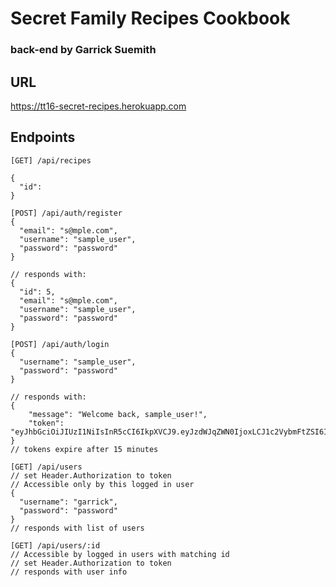 # Secret Family Recipes Cookbook
### back-end by Garrick Suemith

## URL
https://tt16-secret-recipes.herokuapp.com

## Endpoints
```
[GET] /api/recipes
```
```
{
  "id":
}
```

```
[POST] /api/auth/register
{
  "email": "s@mple.com",
  "username": "sample_user",
  "password": "password"
}

// responds with:
{ 
  "id": 5,
  "email": "s@mple.com",
  "username": "sample_user",
  "password": "password"
}
```



```
[POST] /api/auth/login
{
  "username": "sample_user",
  "password": "password"
}

// responds with:
{
    "message": "Welcome back, sample_user!",
    "token": "eyJhbGciOiJIUzI1NiIsInR5cCI6IkpXVCJ9.eyJzdWJqZWN0IjoxLCJ1c2VybmFtZSI6ImdhcnJpY2siLCJlbWFpbCI6ImdAcnJpY2suY29tIiwiaWF0IjoxNjE5MzIwNzk1LCJleHAiOjE2MTkzMjE3OTV9.09z2GtvCx2dHipcI0JEryPlhEcoi1Y848facxvGjPtA"
}
// tokens expire after 15 minutes
```



```
[GET] /api/users
// set Header.Authorization to token
// Accessible only by this logged in user
{
  "username": "garrick",
  "password": "password"
}
// responds with list of users
```



```
[GET] /api/users/:id
// Accessible by logged in users with matching id
// set Header.Authorization to token
// responds with user info
```
